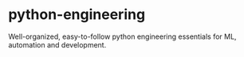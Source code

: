 # python-engineering
Well-organized, easy-to-follow python engineering essentials for ML, automation and development.
